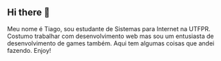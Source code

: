 ## Hi there 👋

Meu nome é Tiago, sou estudante de Sistemas para Internet na UTFPR. Costumo trabalhar com desenvolvimento web mas sou um entusiasta de desenvolvimento de games também. Aqui tem algumas coisas que andei fazendo. Enjoy!
